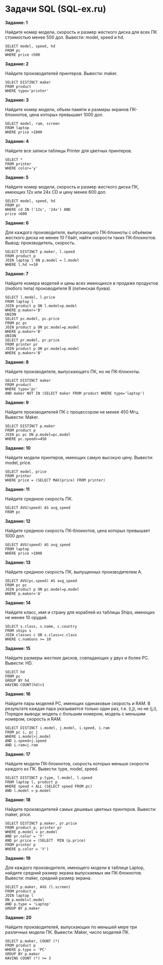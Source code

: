Задачи SQL (SQL-ex.ru)
===================

**Задание: 1**

Найдите номер модели, скорость и размер жесткого диска для всех ПК стоимостью менее 500 дол. Вывести: model, speed и hd.
```
SELECT model, speed, hd 
FROM pc 
WHERE price <500
```

**Задание: 2**

Найдите производителей принтеров. Вывести: maker.
```
SELECT DISTINCT maker 
FROM product
WHERE type='printer'
```

**Задание: 3**

Найдите номер модели, объем памяти и размеры экранов ПК-блокнотов, цена которых превышает 1000 дол.
```
SELECT model, ram, screen
FROM laptop
WHERE price >1000
```

**Задание: 4**

Найдите все записи таблицы Printer для цветных принтеров.
```
SELECT *
FROM printer
WHERE color='y'
```

**Задание: 5**

Найдите номер модели, скорость и размер жесткого диска ПК, имеющих 12x или 24x CD и цену менее 600 дол.
```
SELECT model, speed, hd
FROM pc
WHERE cd IN ('12x', '24x') AND
price <600
```

**Задание: 6**

Для каждого производителя, выпускающего ПК-блокноты c объёмом жесткого диска не менее 10 Гбайт, найти скорости таких ПК-блокнотов. Вывод: производитель, скорость.
```
SELECT DISTINCT p.maker, l.speed
FROM product p
JOIN laptop l ON p.model = l.model
WHERE l.hd >=10
```

**Задание: 7**

Найдите номера моделей и цены всех имеющихся в продаже продуктов (любого типа) производителя B (латинская буква).
```
SELECT l.model, l.price
FROM laptop l
JOIN product p ON l.model=p.model
WHERE p.maker='B'
UNION
SELECT pc.model, pc.price
FROM pc pc
JOIN product p ON pc.model=p.model
WHERE p.maker='B'
UNION
SELECT pr.model, pr.price
FROM printer pr
JOIN product p ON pr.model=p.model
WHERE p.maker='B'
```

**Задание: 8**

Найдите производителя, выпускающего ПК, но не ПК-блокноты.
```
SELECT DISTINCT maker
FROM product
WHERE type='pc' 
AND maker NOT IN (SELECT maker FROM product WHERE type='laptop')
```

**Задание: 9**

Найдите производителей ПК с процессором не менее 450 Мгц. Вывести: Maker.
```
SELECT DISTINCT p.maker 
FROM product p
JOIN pc pc ON p.model=pc.model
WHERE pc.speed>=450
```

**Задание: 10**

Найдите модели принтеров, имеющих самую высокую цену. Вывести: model, price.
```
SELECT model, price
FROM printer 
WHERE price = (SELECT MAX(price) FROM printer)
```

**Задание: 11**

Найдите среднюю скорость ПК.
```
SELECT AVG(speed) AS avg_speed
FROM pc
```

**Задание: 12**

Найдите среднюю скорость ПК-блокнотов, цена которых превышает 1000 дол.
```
SELECT AVG(speed) AS avg_speed
FROM laptop 
WHERE price >1000
```

**Задание: 13**

Найдите среднюю скорость ПК, выпущенных производителем A.
```
SELECT AVG(pc.speed) AS avg_speed
FROM pc pc
JOIN product p ON pc.model=p.model
WHERE p.maker='A'
```

**Задание: 14**

Найдите класс, имя и страну для кораблей из таблицы Ships, имеющих не менее 10 орудий.
```
SELECT s.class, s.name, c.country
FROM ships s
JOIN classes c ON s.class=c.class
WHERE c.numGuns >= 10
```

**Задание: 15**

Найдите размеры жестких дисков, совпадающих у двух и более PC. Вывести: HD.
```
SELECT hd 
FROM pc
GROUP BY hd
HAVING COUNT(hd)>1
```

**Задание: 16**

Найдите пары моделей PC, имеющих одинаковые скорость и RAM. В результате каждая пара указывается только один раз, т.е. (i,j), 
но не (j,i), Порядок вывода: модель с большим номером, модель с меньшим номером, скорость и RAM.
```
SELECT DISTINCT i.model, j.model, i.speed, i.ram
FROM pc i, pc j
WHERE i.model>j.model 
AND i.speed=j.speed
AND i.ram=j.ram
```

**Задание: 17**

Найдите модели ПК-блокнотов, скорость которых меньше скорости каждого из ПК.
Вывести: type, model, speed.
```
SELECT DISTINCT p.type, l.model, l.speed
FROM laptop l, product p
WHERE speed < ALL (SELECT speed FROM pc)
AND l.model = p.model
```

**Задание: 18**

Найдите производителей самых дешевых цветных принтеров. Вывести: maker, price.
```
SELECT DISTINCT p.maker, pr.price
FROM product p, printer pr
WHERE p.model = pr.model
AND pr.color = 'Y'
AND pr.price = (SELECT  MIN (p.price)
FROM printer p
WHERE p.color = 'Y')
```

**Задание: 19**

Для каждого производителя, имеющего модели в таблице Laptop, найдите средний размер экрана выпускаемых им ПК-блокнотов.
Вывести: maker, средний размер экрана.
```
SELECT p.maker, AVG (l.screen)
FROM product p
JOIN laptop l
ON p.model=l.model
AND p.type = 'Laptop'
GROUP BY p.maker
```

**Задание: 20**

Найдите производителей, выпускающих по меньшей мере три различных модели ПК. Вывести: Maker, число моделей ПК.
```
SELECT p.maker, COUNT (*)
FROM product p
WHERE p.type = 'PC'
GROUP BY p.maker
HAVING COUNT (*) >= 3
```
